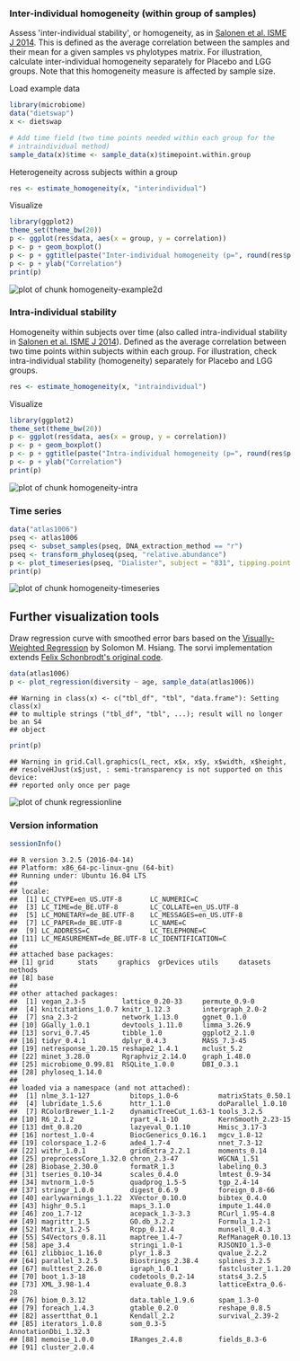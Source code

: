 ### Inter-individual homogeneity (within group of samples)

Assess 'inter-individual stability', or homogeneity, as in [Salonen et al. ISME J 2014](http://www.nature.com/ismej/journal/v8/n11/full/ismej201463a.html). This is defined as the average correlation between the samples and their mean for a given samples vs phylotypes matrix. For illustration, calculate inter-individual homogeneity separately for Placebo and LGG groups. Note that this homogeneity measure is affected by sample size.

Load example data


```r
library(microbiome)
data("dietswap")
x <- dietswap

# Add time field (two time points needed within each group for the 
# intraindividual method)
sample_data(x)$time <- sample_data(x)$timepoint.within.group
```


Heterogeneity across subjects within a group


```r
res <- estimate_homogeneity(x, "interindividual")
```


Visualize


```r
library(ggplot2)
theme_set(theme_bw(20))
p <- ggplot(res$data, aes(x = group, y = correlation))
p <- p + geom_boxplot()
p <- p + ggtitle(paste("Inter-individual homogeneity (p=", round(res$p.value, 6), ")", sep = ""))
p <- p + ylab("Correlation")
print(p)
```

![plot of chunk homogeneity-example2d](figure/homogeneity-example2d-1.png)


### Intra-individual stability

Homogeneity within subjects over time (also called intra-individual stability in [Salonen et al. ISME J 2014](http://www.nature.com/ismej/journal/v8/n11/full/ismej201463a.html)). Defined as the average correlation between two time points within subjects within each group. For illustration, check intra-individual stability (homogeneity) separately for Placebo and LGG groups.


```r
res <- estimate_homogeneity(x, "intraindividual")
```


Visualize


```r
library(ggplot2)
theme_set(theme_bw(20))
p <- ggplot(res$data, aes(x = group, y = correlation))
p <- p + geom_boxplot()
p <- p + ggtitle(paste("Intra-individual homogeneity (p=", round(res$p.value, 6), ")"))
p <- p + ylab("Correlation")
print(p)
```

![plot of chunk homogeneity-intra](figure/homogeneity-intra-1.png)


### Time series


```r
data("atlas1006")
pseq <- atlas1006
pseq <- subset_samples(pseq, DNA_extraction_method == "r")
pseq <- transform_phyloseq(pseq, "relative.abundance")
p <- plot_timeseries(pseq, "Dialister", subject = "831", tipping.point = 0.5)
print(p)
```

![plot of chunk homogeneity-timeseries](figure/homogeneity-timeseries-1.png)


## Further visualization tools

Draw regression curve with smoothed error bars based on
the [Visually-Weighted Regression](http://www.fight-entropy.com/2012/07/visually-weighted-regression.html) by Solomon M. Hsiang. The sorvi implementation extends [Felix Schonbrodt's original code](http://www.nicebread.de/visually-weighted-watercolor-plots-new-variants-please-vote/).


```r
data(atlas1006)
p <- plot_regression(diversity ~ age, sample_data(atlas1006))
```

```
## Warning in class(x) <- c("tbl_df", "tbl", "data.frame"): Setting class(x)
## to multiple strings ("tbl_df", "tbl", ...); result will no longer be an S4
## object
```

```r
print(p)
```

```
## Warning in grid.Call.graphics(L_rect, x$x, x$y, x$width, x$height,
## resolveHJust(x$just, : semi-transparency is not supported on this device:
## reported only once per page
```

![plot of chunk regressionline](figure/regressionline-1.png)

### Version information


```r
sessionInfo()
```

```
## R version 3.2.5 (2016-04-14)
## Platform: x86_64-pc-linux-gnu (64-bit)
## Running under: Ubuntu 16.04 LTS
## 
## locale:
##  [1] LC_CTYPE=en_US.UTF-8       LC_NUMERIC=C              
##  [3] LC_TIME=de_BE.UTF-8        LC_COLLATE=en_US.UTF-8    
##  [5] LC_MONETARY=de_BE.UTF-8    LC_MESSAGES=en_US.UTF-8   
##  [7] LC_PAPER=de_BE.UTF-8       LC_NAME=C                 
##  [9] LC_ADDRESS=C               LC_TELEPHONE=C            
## [11] LC_MEASUREMENT=de_BE.UTF-8 LC_IDENTIFICATION=C       
## 
## attached base packages:
## [1] grid      stats     graphics  grDevices utils     datasets  methods  
## [8] base     
## 
## other attached packages:
##  [1] vegan_2.3-5         lattice_0.20-33     permute_0.9-0      
##  [4] knitcitations_1.0.7 knitr_1.12.3        intergraph_2.0-2   
##  [7] sna_2.3-2           network_1.13.0      ggnet_0.1.0        
## [10] GGally_1.0.1        devtools_1.11.0     limma_3.26.9       
## [13] sorvi_0.7.45        tibble_1.0          ggplot2_2.1.0      
## [16] tidyr_0.4.1         dplyr_0.4.3         MASS_7.3-45        
## [19] netresponse_1.20.15 reshape2_1.4.1      mclust_5.2         
## [22] minet_3.28.0        Rgraphviz_2.14.0    graph_1.48.0       
## [25] microbiome_0.99.81  RSQLite_1.0.0       DBI_0.3.1          
## [28] phyloseq_1.14.0    
## 
## loaded via a namespace (and not attached):
##  [1] nlme_3.1-127          bitops_1.0-6          matrixStats_0.50.1   
##  [4] lubridate_1.5.6       httr_1.1.0            doParallel_1.0.10    
##  [7] RColorBrewer_1.1-2    dynamicTreeCut_1.63-1 tools_3.2.5          
## [10] R6_2.1.2              rpart_4.1-10          KernSmooth_2.23-15   
## [13] dmt_0.8.20            lazyeval_0.1.10       Hmisc_3.17-3         
## [16] nortest_1.0-4         BiocGenerics_0.16.1   mgcv_1.8-12          
## [19] colorspace_1.2-6      ade4_1.7-4            nnet_7.3-12          
## [22] withr_1.0.1           gridExtra_2.2.1       moments_0.14         
## [25] preprocessCore_1.32.0 chron_2.3-47          WGCNA_1.51           
## [28] Biobase_2.30.0        formatR_1.3           labeling_0.3         
## [31] tseries_0.10-34       scales_0.4.0          lmtest_0.9-34        
## [34] mvtnorm_1.0-5         quadprog_1.5-5        tgp_2.4-14           
## [37] stringr_1.0.0         digest_0.6.9          foreign_0.8-66       
## [40] earlywarnings_1.1.22  XVector_0.10.0        bibtex_0.4.0         
## [43] highr_0.5.1           maps_3.1.0            impute_1.44.0        
## [46] zoo_1.7-12            acepack_1.3-3.3       RCurl_1.95-4.8       
## [49] magrittr_1.5          GO.db_3.2.2           Formula_1.2-1        
## [52] Matrix_1.2-5          Rcpp_0.12.4           munsell_0.4.3        
## [55] S4Vectors_0.8.11      maptree_1.4-7         RefManageR_0.10.13   
## [58] ape_3.4               stringi_1.0-1         RJSONIO_1.3-0        
## [61] zlibbioc_1.16.0       plyr_1.8.3            qvalue_2.2.2         
## [64] parallel_3.2.5        Biostrings_2.38.4     splines_3.2.5        
## [67] multtest_2.26.0       igraph_1.0.1          fastcluster_1.1.20   
## [70] boot_1.3-18           codetools_0.2-14      stats4_3.2.5         
## [73] XML_3.98-1.4          evaluate_0.8.3        latticeExtra_0.6-28  
## [76] biom_0.3.12           data.table_1.9.6      spam_1.3-0           
## [79] foreach_1.4.3         gtable_0.2.0          reshape_0.8.5        
## [82] assertthat_0.1        Kendall_2.2           survival_2.39-2      
## [85] iterators_1.0.8       som_0.3-5             AnnotationDbi_1.32.3 
## [88] memoise_1.0.0         IRanges_2.4.8         fields_8.3-6         
## [91] cluster_2.0.4
```

